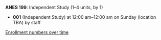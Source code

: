 **ANES 199**: Independent Study (1–4 units, by 1)

- **001** (Independent Study) at 12:00 am–12:00 am on Sunday (location TBA) by staff

[Enrollment numbers over time](./ANES199.tsv)
